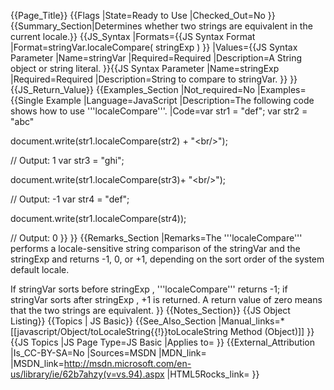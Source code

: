 {{Page_Title}}
{{Flags
|State=Ready to Use
|Checked_Out=No
}}
{{Summary_Section|Determines whether two strings are equivalent in the current locale.}}
{{JS_Syntax
|Formats={{JS Syntax Format
|Format=stringVar.localeCompare( stringExp )
}}
|Values={{JS Syntax Parameter
|Name=stringVar
|Required=Required
|Description=A String object or string literal.
}}{{JS Syntax Parameter
|Name=stringExp
|Required=Required
|Description=String to compare to stringVar.
}}
}}
{{JS_Return_Value}}
{{Examples_Section
|Not_required=No
|Examples={{Single Example
|Language=JavaScript
|Description=The following code shows how to use '''localeCompare'''.
|Code=var str1 = "def";
 var str2 = "abc"
 
 document.write(str1.localeCompare(str2) + "&lt;br/&gt;");
 
 // Output: 1
 var str3 = "ghi";
 
 document.write(str1.localeCompare(str3)+ "&lt;br/&gt;");
 
 // Output: -1
 var str4 = "def";
 
 document.write(str1.localeCompare(str4));
 
 // Output: 0
}}
}}
{{Remarks_Section
|Remarks=The '''localeCompare''' performs a locale-sensitive string comparison of the stringVar and the stringExp and returns -1, 0, or +1, depending on the sort order of the system default locale.

If stringVar sorts before stringExp , '''localeCompare''' returns -1; if stringVar sorts after stringExp , +1 is returned. A return value of zero means that the two strings are equivalent.
}}
{{Notes_Section}}
{{JS Object Listing}}
{{Topics | JS Basic}}
{{See_Also_Section
|Manual_links=* [[javascript/Object/toLocaleString{{!}}toLocaleString Method (Object)]]
}}
{{JS Topics
|JS Page Type=JS Basic
|Applies to=
}}
{{External_Attribution
|Is_CC-BY-SA=No
|Sources=MSDN
|MDN_link=
|MSDN_link=http://msdn.microsoft.com/en-us/library/ie/62b7ahzy(v=vs.94).aspx
|HTML5Rocks_link=
}}